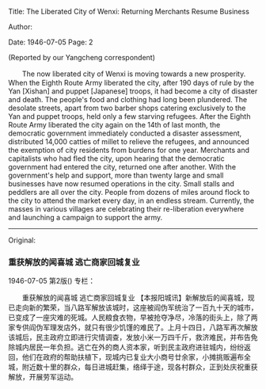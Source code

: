 Title: The Liberated City of Wenxi: Returning Merchants Resume Business

Author:

Date: 1946-07-05
Page: 2

(Reported by our Yangcheng correspondent)

　　The now liberated city of Wenxi is moving towards a new prosperity. When the Eighth Route Army liberated the city, after 190 days of rule by the Yan [Xishan] and puppet [Japanese] troops, it had become a city of disaster and death. The people's food and clothing had long been plundered. The desolate streets, apart from two barber shops catering exclusively to the Yan and puppet troops, held only a few starving refugees. After the Eighth Route Army liberated the city again on the 14th of last month, the democratic government immediately conducted a disaster assessment, distributed 14,000 catties of millet to relieve the refugees, and announced the exemption of city residents from burdens for one year. Merchants and capitalists who had fled the city, upon hearing that the democratic government had entered the city, returned one after another. With the government's help and support, more than twenty large and small businesses have now resumed operations in the city. Small stalls and peddlers are all over the city. People from dozens of miles around flock to the city to attend the market every day, in an endless stream. Currently, the masses in various villages are celebrating their re-liberation everywhere and launching a campaign to support the army.



<hr /> 

Original: 


### 重获解放的闻喜城  逃亡商家回城复业

1946-07-05
第2版()
专栏：

　　重获解放的闻喜城
    逃亡商家回城复业
    【本报阳城讯】新解放后的闻喜城，现已走向新的繁荣，当八路军解放该城时，这座被阎伪军统治了一百九十天的城市，已变成了一座灾难的死城。人民粮食衣物，早被抢夺净尽，冷落的街头上，除了两家专供阎伪军理发店外，就只有很少饥馑的难民了。上月十四日，八路军再次解放该城后，民主政府立即进行灾情调查，发放小米一万四千斤，救济难民，并布告免除城内居民一年负担。逃亡在外的商人资本家，听到民主政府进驻城内，纷纷返回，他们在政府的帮助扶植下，现城内已复业大小商号廿余家，小摊挑贩遍布全城，附近数十里的群众，每日进城赶集，络绎于途，现各村群众，正到处庆祝重获解放，开展劳军运动。
